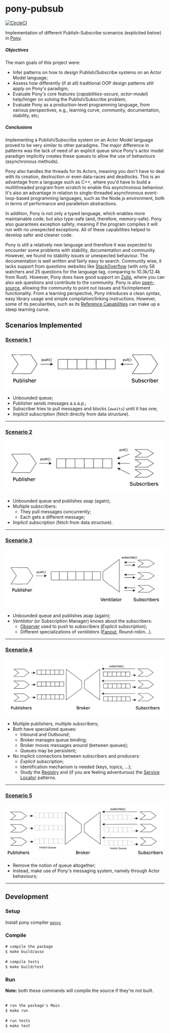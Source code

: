 # pony-pubsub

[![CircleCI](https://circleci.com/gh/antonioalmeida/feup-asso.svg?style=svg)](https://circleci.com/gh/antonioalmeida/feup-asso)

Implementation of different Publish-Subscribe scenarios (explicited below) in [Pony](https://www.ponylang.io/). 

##### Objectives
The main goals of this project were:

* Infer patterns on how to design Publish/Subscribe systems on an Actor Model language;
* Assess how differently (if at all) traditional OOP design patterns still apply on Pony's paradigm;
* Evaluate Pony's core features (*capabilities-secure, actor-model*) help/hinger on solving the Publish/Subscribe problem;
* Evaluate Pony as a production-level programming language, from various perspectives, e.g., learning curve, community, documentation, stability, etc;


##### Conclusions

Implementing a Publish/Subscribe system on an Actor Model language proved to be very similar to other paradigms. The major difference in patterns was the lack of need of an explicit queue since Pony's actor model paradigm implicitly creates these queues to allow the use of behaviours (asynchronous methods).  

Pony also handles the threads for its Actors, meaning you don't have to deal with its creation, destruction or even data-races and deadlocks. This is an advantage from a language such as C++, where you'd have to build a multithreaded program from scratch to enable this asynchronous behaviour. It's also an advantage in relation to single-threaded asynchronous event-loop-based programming languages, such as the Node.js environment, both in terms of performance and parallelism abstractions.

In addition, Pony is not only a typed language, which enables more maintainable code, but also type-safe (and, therefore, memory-safe). Pony also guarantees exception safety, meaning if the program compiles it will run with no unexpected exceptions. All of these capabilities helped to develop safer and cleaner code.

Pony is still a relatively new language and therefore it was expected to encounter some problems with stability, documentation and community. However, we found no stability issues or unexpected behaviour. The documentation is well written and fairly easy to search. Community wise, it lacks support from questions websites like [StackOverflow](https://stackoverflow.com/) (with only 56 watchers and 25 questions for the language tag, comparing to 10.3k/12.4k from Rust). However, Pony does have good support on [Zulip](https://ponylang.zulipchat.com/), where you can also ask questions and contribute to the community. Pony is also [open-source](https://github.com/ponylang/ponyc), allowing the community to point out issues and fix/implement functionality. From a learning perspective, Pony introduces a clean syntax, easy library usage and simple compilation/linking instructions. However, some of its peculiarities, such as its [Reference Capabilities](https://tutorial.ponylang.io/reference-capabilities/reference-capabilities.html) can make up a steep learning curve.  


## Scenarios Implemented

### [Scenario 1](https://github.com/antonioalmeida/feup-asso/tree/scenario1)

![scenario-1](assets/scenario-1.png)

* Unbounded queue;
* Publisher sends messages a.s.a.p.;
* Subscriber tries to pull messages and blocks (`awaits`) until it has one;
* *Implicit* subscription (fetch directly from data structure).

----

### [Scenario 2](https://github.com/antonioalmeida/feup-asso/tree/scenario2)

![scenario-2](assets/scenario-2.png)

* Unbounded queue and publishes asap (again);
* Multiple subscribers:
    * They pull messages concurrently;
    * Each gets a different message;
* *Implicit* subscription (fetch from data structure).

----

### [Scenario 3](https://github.com/antonioalmeida/feup-asso/tree/scenario3)

![scenario-3](assets/scenario-3.png)

* Unbounded queue and publishes asap (again);
* *Ventilator* (or Subscription Manager) knows about the subscribers:
    * [Observer](https://en.wikipedia.org/wiki/Observer_pattern) used to push to subscribers (*Explicit* subscription);
    * Different specializations of *ventilators* ([Fanout](https://en.wikipedia.org/wiki/Fan-out_(software)), Round-robin...).
    
----

### [Scenario 4](https://github.com/antonioalmeida/feup-asso/tree/scenario4)

![scenario-4](assets/scenario-4.png)

* Multiple publishers, multiple subscribers;
* Both have specialized queues:
    * Inbound and Outbound;
    * Broker manages queue binding;
    * Broker moves messages around (between queues);
    * Queues may be persistent;
* No implicit connections between subscribers and producers:
    * *Explicit* subscription;
    * Identification mechanism is needed (keys, topics, ...);
    * Study the [Registry](https://martinfowler.com/eaaCatalog/registry.html) and (if you are feeling adventurous) the [Service Locator](https://en.wikipedia.org/wiki/Service_locator_pattern) patterns.

----

### [Scenario 5](https://github.com/antonioalmeida/feup-asso/tree/scenario5)

![scenario-5](assets/scenario-5.png)
    
* Remove the notion of queue altogether;
* Instead, make use of Pony's messaging system, namely through Actor behaviours;

----

## Development 

### Setup
Install pony compiler [`ponyc`](https://github.com/ponylang/ponyc)

### Compile
```shell
# compile the package
$ make build/asso 

# compile tests
$ make build/test 
```

### Run

__Note:__ both these commands will compile the source if they're not built.
```shell

# run the package's Main
$ make run

# run tests
$ make test
```
